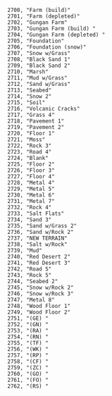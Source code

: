 ﻿```text
2700, "Farm (build)"
2701, "Farm (depleted)"
2702, "Gungan Farm"
2703, "Gungan Farm (build) "
2704, "Gungan Farm (depleted) "
2705, "Foundation"
2706, "Foundation (snow)"
2707, "Snow w/Grass"
2708, "Black Sand 1"
2709, "Black Sand 2"
2710, "Marsh"
2711, "Mud w/Grass"
2712, "Sand w/Grass"
2713, "Seabed"
2714, "Snow 2"
2715, "Soil"
2716, "Volcanic Cracks"
2717, "Grass 4"
2718, "Pavement 1"
2719, "Pavement 2"
2720, "Floor 1"
2721, "Moss"
2722, "Rock 3"
2723, "Road 4"
2724, "Blank"
2725, "Floor 2"
2726, "Floor 3"
2727, "Floor 4"
2728, "Metal 4"
2729, "Metal 5"
2730, "Metal 6"
2731, "Metal 7"
2732, "Rock 4"
2733, "Salt Flats"
2734, "Sand 3"
2735, "Sand w/Grass 2"
2736, "Sand w/Rock 2"
2737, "NEW TERRAIN"
2738, "Salt w/Rock"
2739, "Mud"
2740, "Red Desert 2"
2741, "Red Desert 3"
2742, "Road 5"
2743, "Rock 5"
2744, "Seabed 2"
2745, "Snow w/Rock 2"
2746, "Snow w/Rock 3"
2747, "Metal 8"
2748, "Wood Floor 1"
2749, "Wood Floor 2"
2751, "(GE) "
2752, "(GN) "
2753, "(RA) "
2754, "(RN) "
2755, "(TF) "
2756, "(WK) "
2757, "(RP) "
2758, "(CF) "
2759, "(ZC) "
2760, "(GO) "
2761, "(FO) "
2762, "(RS) "
```